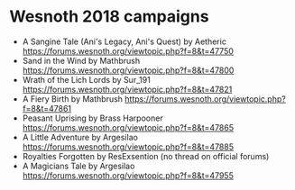 # Wesnoth 2018 campaigns

- A Sangine Tale (Ani's Legacy, Ani's Quest) by Aetheric https://forums.wesnoth.org/viewtopic.php?f=8&t=47750
- Sand in the Wind by Mathbrush https://forums.wesnoth.org/viewtopic.php?f=8&t=47800
- Wrath of the Lich Lords by Sur_191 https://forums.wesnoth.org/viewtopic.php?f=8&t=47821
- A Fiery Birth by Mathbrush https://forums.wesnoth.org/viewtopic.php?f=8&t=47861
- Peasant Uprising by Brass Harpooner https://forums.wesnoth.org/viewtopic.php?f=8&t=47865
- A Little Adventure by Argesilao https://forums.wesnoth.org/viewtopic.php?f=8&t=47885
- Royalties Forgotten by ResExsention (no thread on official forums)
- A Magicians Tale by Argesilao https://forums.wesnoth.org/viewtopic.php?f=8&t=47955

